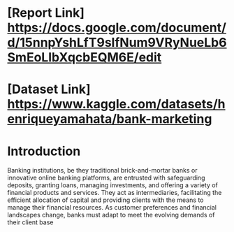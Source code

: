 # [Report Link] https://docs.google.com/document/d/15nnpYshLfT9slfNum9VRyNueLb6SmEoLlbXqcbEQM6E/edit
# [Dataset Link] https://www.kaggle.com/datasets/henriqueyamahata/bank-marketing

# Introduction
Banking institutions, be they traditional brick-and-mortar banks or innovative online banking platforms, are entrusted with safeguarding deposits, granting loans, managing investments, and offering a variety of financial products and services. They act as intermediaries, facilitating the efficient allocation of capital and providing clients with the means to manage their financial resources. As customer preferences and financial landscapes change, banks must adapt to meet the evolving demands of their client base
